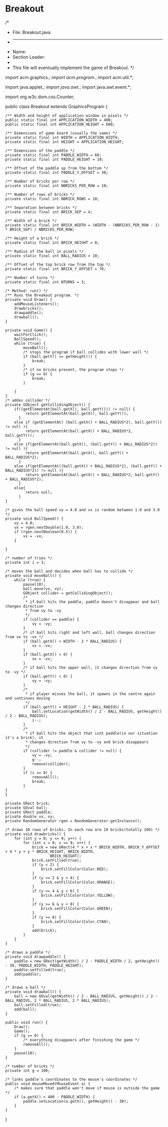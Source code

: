 # Breakout
/*
 * File: Breakout.java
 * -------------------
 * Name:
 * Section Leader:
 * 
 * This file will eventually implement the game of Breakout.
 */

import acm.graphics.*;
import acm.program.*;
import acm.util.*;

import java.applet.*;
import java.awt.*;
import java.awt.event.*;

import org.w3c.dom.css.Counter;

public class Breakout extends GraphicsProgram {

	/** Width and height of application window in pixels */
	public static final int APPLICATION_WIDTH = 400;
	public static final int APPLICATION_HEIGHT = 600;

	/** Dimensions of game board (usually the same) */
	private static final int WIDTH = APPLICATION_WIDTH;
	private static final int HEIGHT = APPLICATION_HEIGHT;

	/** Dimensions of the paddle */
	private static final int PADDLE_WIDTH = 60;
	private static final int PADDLE_HEIGHT = 10;

	/** Offset of the paddle up from the bottom */
	private static final int PADDLE_Y_OFFSET = 30;

	/** Number of bricks per row */
	private static final int NBRICKS_PER_ROW = 10;

	/** Number of rows of bricks */
	private static final int NBRICK_ROWS = 10;

	/** Separation between bricks */
	private static final int BRICK_SEP = 4;

	/** Width of a brick */
	private static final int BRICK_WIDTH = (WIDTH - (NBRICKS_PER_ROW - 1) * BRICK_SEP) / NBRICKS_PER_ROW;

	/** Height of a brick */
	private static final int BRICK_HEIGHT = 8;

	/** Radius of the ball in pixels */
	private static final int BALL_RADIUS = 10;

	/** Offset of the top brick row from the top */
	private static final int BRICK_Y_OFFSET = 70;

	/** Number of turns */
	private static final int NTURNS = 3;

	/* Method: run() */
	/** Runs the Breakout program. */
	private void Draw() {
		addMouseListeners();
		drawbricks();
		drawpaddle();
		drawball();
	}

	private void Game() {
		waitForClick();
		BallSpeed();
		while (true) {
			moveBall();
			/* stops the program if ball collides with lower wall */
			if (ball.getY() >= getHeight()) {
				break;
			}
			/* if no bricks present, the program stops */
			if (g == 0) {
				break;
			}

		}
	}
	/* addes collider */
	private GObject getCollidingObject() {
		if((getElementAt(ball.getX(), ball.getY())) != null) {
	         return getElementAt(ball.getX(), ball.getY());
	      }
		else if (getElementAt( (ball.getX() + BALL_RADIUS*2), ball.getY()) != null ){
	         return getElementAt(ball.getX() + BALL_RADIUS*2, ball.getY());
	      }
		else if(getElementAt(ball.getX(), (ball.getY() + BALL_RADIUS*2)) != null ){
	         return getElementAt(ball.getX(), ball.getY() + BALL_RADIUS*2);
	      }
		else if(getElementAt((ball.getX() + BALL_RADIUS*2), (ball.getY() + BALL_RADIUS*2)) != null ){
	         return getElementAt(ball.getX() + BALL_RADIUS*2, ball.getY() + BALL_RADIUS*2);
	      }
		else{
	         return null;
	      }
	}

	/* gives the ball speed vy = 4.0 and vx is random between 1.0 and 3.0 */
	private void BallSpeed() {
		vy = 4.0;
		vx = rgen.nextDouble(1.0, 3.0);
		if (rgen.nextBoolean(0.5)) {
			vx = -vx;
		}

	}

	/* number of tries */
	private int i = 3;

	/* moves the ball and decides when ball has to collide */
	private void moveBall() {
		while (true) {
			pause(10);
			ball.move(vx, vy);
			GObject collider = getCollidingObject();
			/*
			 * if ball hits the paddle, paddle doesn't disappear and ball changes direction
			 * from vy to -vy
			 */
			if (collider == paddle) {
				vy = -vy;
			}
			/* if ball hits right and left wall, ball changes direction from vx to -vx */
			if (ball.getX() > WIDTH - 2 * BALL_RADIUS) {
				vx = -vx;
			}
			if (ball.getX() < 0) {
				vx = -vx;
			}
			/* if ball hits the upper wall, it changes direction from vy to -vy */
			if (ball.getY() < 0) {
				vy = -vy;
			}
			/*
			 * if player misses the ball, it spawns in the centre again and continues moving
			 */
			if (ball.getY() > HEIGHT - 2 * BALL_RADIUS) {
				ball.setLocation(getWidth() / 2 - BALL_RADIUS, getHeight() / 2 - BALL_RADIUS);
				i--;
			}
			/*
			 * if ball hits the object that isnt paddle(in our situation it's a brick), it
			 * changes direction from vy to -vy and brick disappears
			 */
			if (collider != paddle & collider != null) {
				vy = -vy;
				g--;
				remove(collider);
			}
			if (i == 0) {
				removeAll();
				break;
			}
	}
	}

	private GRect brick;
	private GOval ball;
	private GRect paddle;
	private double vx, vy;
	private RandomGenerator rgen = RandomGenerator.getInstance();

	/* draws 10 rows of bricks. In each row are 10 bricks(totally 100) */
	private void drawbricks() {
		for (int y = 0; y <= 9; y++) {
			for (int x = 0; x <= 9; x++) {
				brick = new GRect(4 * x + x * BRICK_WIDTH, BRICK_Y_OFFSET + 4 * y + y * BRICK_HEIGHT, BRICK_WIDTH,
						BRICK_HEIGHT);
				brick.setFilled(true);
				if (y < 2) {
					brick.setFillColor(Color.RED);
				}
				if (y >= 2 & y < 4) {
					brick.setFillColor(Color.ORANGE);
				}
				if (y >= 4 & y < 6) {
					brick.setFillColor(Color.YELLOW);
				}
				if (y >= 6 & y < 8) {
					brick.setFillColor(Color.GREEN);
				}
				if (y >= 8) {
					brick.setFillColor(Color.CYAN);
				}
				add(brick);
			}
		}
	}

	/* draws a paddle */
	private void drawpaddle() {
		paddle = new GRect(getWidth() / 2 - PADDLE_WIDTH / 2, getHeight() - 30, PADDLE_WIDTH, PADDLE_HEIGHT);
		paddle.setFilled(true);
		add(paddle);
	}

	/* draws a ball */
	private void drawball() {
		ball = new GOval(getWidth() / 2 - BALL_RADIUS, getHeight() / 2 - BALL_RADIUS, 2 * BALL_RADIUS, 2 * BALL_RADIUS);
		ball.setFilled(true);
		add(ball);
	}

	public void run() {
		Draw();
		Game();
		if (g == 0) {
			/* everything disappears after finishing the game */
			removeAll();
		}
		pause(10);
	}

	/* number of bricks */
	private int g = 100;

	/* links paddle's coordinates to the mouse's coordinates */
	public void mouseMoved(MouseEvent a) {
		/* makes sure that paddle won't move if mouse is outside the game */
		if (a.getX() < 400 - PADDLE_WIDTH) {
			paddle.setLocation(a.getX(), getHeight() - 30);
		}
	}
}
